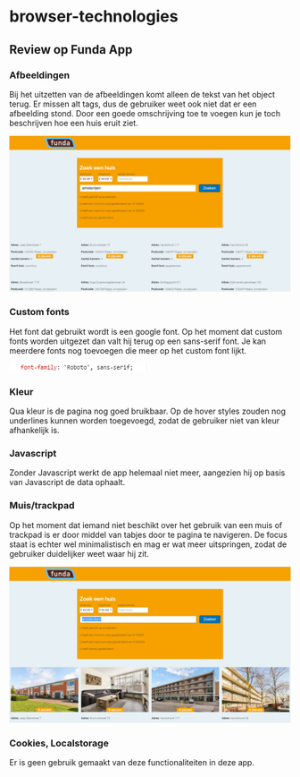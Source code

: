 # browser-technologies

## Review op Funda App

### Afbeeldingen
Bij het uitzetten van de afbeeldingen komt alleen de tekst van het object terug. Er missen alt tags, dus de gebruiker weet ook niet dat er een afbeelding stond. Door een goede omschrijving toe te voegen kun je toch beschrijven hoe een huis eruit ziet.

![Afbeeldingen](https://github.com/rvdpas/browser-technologies/blob/master/afbeeldingen.png)

### Custom fonts
Het font dat gebruikt wordt is een google font. Op het moment dat custom fonts worden uitgezet dan valt hij terug op een sans-serif font. Je kan meerdere fonts nog toevoegen die meer op het custom font lijkt.

![Custom fonts](https://github.com/rvdpas/browser-technologies/blob/master/font.png)

### Kleur
Qua kleur is de pagina nog goed bruikbaar. Op de hover styles zouden nog underlines kunnen worden toegevoegd, zodat de gebruiker niet van kleur afhankelijk is.

### Javascript
Zonder Javascript werkt de app helemaal niet meer, aangezien hij op basis van Javascript de data ophaalt.

### Muis/trackpad
Op het moment dat iemand niet beschikt over het gebruik van een muis of trackpad is er door middel van tabjes door te pagina te navigeren. De focus staat is echter wel minimalistisch en mag er wat meer uitspringen, zodat de gebruiker duidelijker weet waar hij zit.

![Muis/trackpad](https://github.com/rvdpas/browser-technologies/blob/master/mousepad.png)

### Cookies, Localstorage
Er is geen gebruik gemaakt van deze functionaliteiten in deze app.
